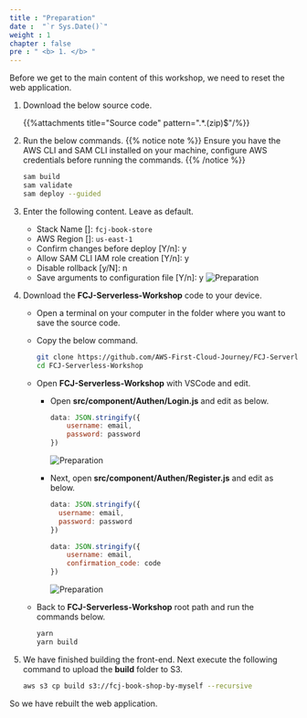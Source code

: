 ```yaml
---
title : "Preparation"
date :  "`r Sys.Date()`" 
weight : 1 
chapter : false
pre : " <b> 1. </b> "
---
```

Before we get to the main content of this workshop, we need to reset the web application.

1. Download the below source code.

    {{%attachments title="Source code" pattern=".*\.(zip)$"/%}}

2. Run the below commands.
{{% notice note %}}
Ensure you have the AWS CLI and SAM CLI installed on your machine, configure AWS credentials before running the commands.
{{% /notice %}}

    ```bash
    sam build
    sam validate
    sam deploy --guided
    ```

3. Enter the following content. Leave as default.
    - Stack Name []: `fcj-book-store`
    - AWS Region []: `us-east-1`
    - Confirm changes before deploy [Y/n]: y
    - Allow SAM CLI IAM role creation [Y/n]: y
    - Disable rollback [y/N]: n
    - Save arguments to configuration file [Y/n]: y
      ![Preparation](/images/000082-Book-store-Setup-ACM-Route-53-and-Cloud-front/temp/1/1.png?width=90pc)

4. Download the **FCJ-Serverless-Workshop** code to your device.
    - Open a terminal on your computer in the folder where you want to save the source code.
    - Copy the below command.

      ```bash
      git clone https://github.com/AWS-First-Cloud-Journey/FCJ-Serverless-Workshop.git
      cd FCJ-Serverless-Workshop
      ```

    - Open **FCJ-Serverless-Workshop** with VSCode and edit.
      - Open **src/component/Authen/Login.js** and edit as below.

        ```javascript
        data: JSON.stringify({
            username: email,
            password: password
        })
        ```

        ![Preparation](/images/000082-Book-store-Setup-ACM-Route-53-and-Cloud-front/temp/1/2.png?width=90pc)
      - Next, open **src/component/Authen/Register.js** and edit as below.

        ```javascript
        data: JSON.stringify({
          username: email,
          password: password
        })
        ```

        ```javascript
        data: JSON.stringify({
            username: email,
            confirmation_code: code
        })
        ```

        ![Preparation](/images/000082-Book-store-Setup-ACM-Route-53-and-Cloud-front/temp/1/3.png?width=90pc)
    - Back to **FCJ-Serverless-Workshop** root path and run the commands below.

      ```bash
      yarn
      yarn build
      ```

5. We have finished building the front-end. Next execute the following command to upload the **build** folder to S3.

    ```bash
    aws s3 cp build s3://fcj-book-shop-by-myself --recursive
    ```

So we have rebuilt the web application.
